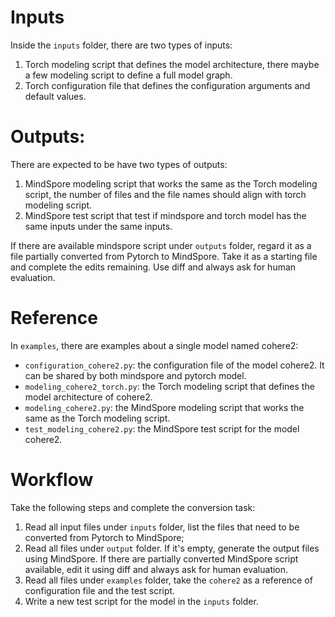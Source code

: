 # Inputs
Inside the `inputs` folder, there are two types of inputs:
1. Torch modeling script that defines the model architecture, there maybe a few modeling script to define a full model graph.
2. Torch configuration file that defines the configuration arguments and default values.

# Outputs:
There are expected to be have two types of outputs:

1. MindSpore modeling script that works the same as the Torch modeling script, the number of files and the file names should align with torch modeling script.
2. MindSpore test script that test if mindspore and torch model has the same inputs under the same inputs. 

If there are available mindspore script under `outputs` folder, regard it as a file partially converted from Pytorch to MindSpore. Take it as a starting file and complete the edits remaining. Use diff and always ask for human evaluation.


# Reference

In `examples`, there are examples about a single model named cohere2:
- `configuration_cohere2.py`: the configuration file of the model cohere2. It can be shared by both mindspore and pytorch model.
- `modeling_cohere2_torch.py`: the Torch modeling script that defines the model architecture of cohere2.
- `modeling_cohere2.py`: the MindSpore modeling script that works the same as the Torch modeling script.
- `test_modeling_cohere2.py`: the MindSpore test script for the model cohere2.

# Workflow

Take the following steps and complete the conversion task:
1. Read all input files under `inputs` folder, list the files that need to be converted from Pytorch to MindSpore;
2. Read all files under `output` folder. If it's empty, generate the output files using MindSpore. If there are partially converted MindSpore script available, edit it using diff and always ask for human evaluation.
3. Read all files under `examples` folder, take the `cohere2` as a reference of configuration file and the test script.
4. Write a new test script for the model in the `inputs` folder.
